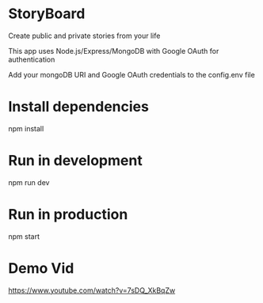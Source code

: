# StoryBoard

Create public and private stories from your life

This app uses Node.js/Express/MongoDB with Google OAuth for authentication

Add your mongoDB URI and Google OAuth credentials to the config.env file

# Install dependencies
npm install

# Run in development
npm run dev

# Run in production
npm start

# Demo Vid
https://www.youtube.com/watch?v=7sDQ_XkBqZw
